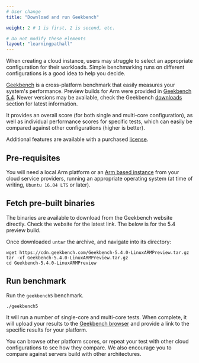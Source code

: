 ```yaml
---
# User change
title: "Download and run Geekbench"

weight: 2 # 1 is first, 2 is second, etc.

# Do not modify these elements
layout: "learningpathall"
---
```

When creating a cloud instance, users may struggle to select an appropriate configuration for their workloads. Simple benchmarking runs on different configurations is a good idea to help you decide.

[Geekbench](https://www.geekbench.com/index.html) is a cross-platform benchmark that easily measures your system's performance. Preview builds for Arm were provided in [Geekbench 5.4](https://www.geekbench.com/blog/2021/03/geekbench-54/). Newer versions may be available, check the Geekbench [downloads](https://www.geekbench.com/download/) section for latest information.

It provides an overall score (for both single and multi-core configuration), as well as individual performance scores for specific tests, which can easily be compared against other configurations (higher is better).

Additional features are available with a purchased [license](https://www.primatelabs.com/store/).

## Pre-requisites

You will need a local Arm platform or an [Arm based instance](/learning-paths/cloud/providers/) from your cloud service providers, running an appropriate operating system (at time of writing, `Ubuntu 16.04 LTS` or later).

## Fetch pre-built binaries
The binaries are available to download from the Geekbench website directly. Check the website for the latest link. The below is for the 5.4 preview build.

Once downloaded `untar` the archive, and navigate into its directory:
```console
wget https://cdn.geekbench.com/Geekbench-5.4.0-LinuxARMPreview.tar.gz
tar -xf Geekbench-5.4.0-LinuxARMPreview.tar.gz
cd Geekbench-5.4.0-LinuxARMPreview
```
## Run benchmark
Run the `geekbench5` benchmark.
```console
./geekbench5
```
It will run a number of single-core and multi-core tests. When complete, it will upload your results to the [Geekbench browser](https://browser.geekbench.com) and provide a link to the specific results for your platform.

You can browse other platform scores, or repeat your test with other cloud configurations to see how they compare. We also encourage you to compare against servers build with other architectures.
